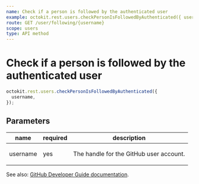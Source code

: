 ```yaml
---
name: Check if a person is followed by the authenticated user
example: octokit.rest.users.checkPersonIsFollowedByAuthenticated({ username })
route: GET /user/following/{username}
scope: users
type: API method
---
```


# Check if a person is followed by the authenticated user

```js
octokit.rest.users.checkPersonIsFollowedByAuthenticated({
  username,
});
```

## Parameters

<table>
  <thead>
    <tr>
      <th>name</th>
      <th>required</th>
      <th>description</th>
    </tr>
  </thead>
  <tbody>
    <tr><td>username</td><td>yes</td><td>

The handle for the GitHub user account.

</td></tr>
  </tbody>
</table>

See also: [GitHub Developer Guide documentation](https://docs.github.com/enterprise-cloud@latest//rest/reference/users#check-if-a-person-is-followed-by-the-authenticated-user).

